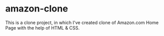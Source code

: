# amazon-clone
This is a clone project, in which I've created clone of Amazon.com Home Page with the help of HTML &amp; CSS. 
